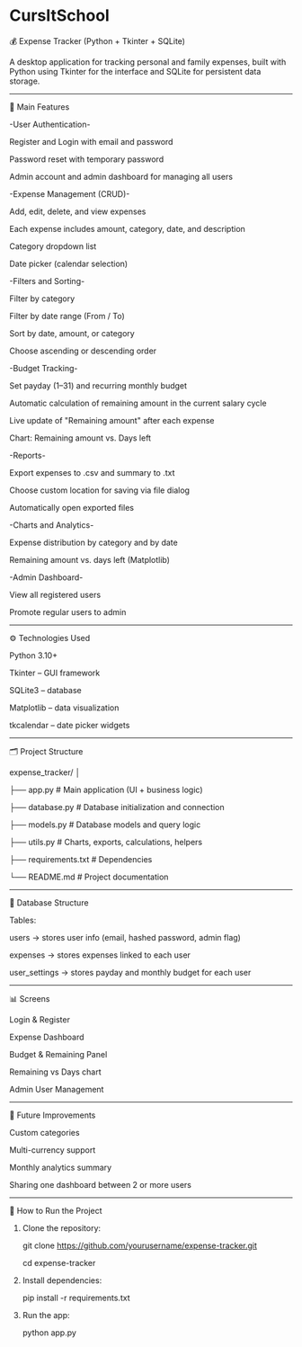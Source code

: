 # CursItSchool

💰 Expense Tracker (Python + Tkinter + SQLite)

A desktop application for tracking personal and family expenses, built with Python using Tkinter for the interface and SQLite for persistent data storage.

---------

🧩 Main Features

-User Authentication-

Register and Login with email and password

Password reset with temporary password

Admin account and admin dashboard for managing all users


-Expense Management (CRUD)-

Add, edit, delete, and view expenses

Each expense includes amount, category, date, and description

Category dropdown list

Date picker (calendar selection)

-Filters and Sorting-

Filter by category

Filter by date range (From / To)

Sort by date, amount, or category

Choose ascending or descending order

-Budget Tracking-

Set payday (1–31) and recurring monthly budget

Automatic calculation of remaining amount in the current salary cycle

Live update of "Remaining amount" after each expense

Chart: Remaining amount vs. Days left

-Reports-

Export expenses to .csv and summary to .txt

Choose custom location for saving via file dialog

Automatically open exported files

-Charts and Analytics-

Expense distribution by category and by date

Remaining amount vs. days left (Matplotlib)

-Admin Dashboard-

View all registered users

Promote regular users to admin

-----------

⚙️ Technologies Used

Python 3.10+

Tkinter – GUI framework

SQLite3 – database

Matplotlib – data visualization

tkcalendar – date picker widgets

-----------

🗂️ Project Structure

expense_tracker/
│

├── app.py               # Main application (UI + business logic)

├── database.py          # Database initialization and connection

├── models.py            # Database models and query logic

├── utils.py             # Charts, exports, calculations, helpers

├── requirements.txt     # Dependencies

└── README.md            # Project documentation

------------
🧱 Database Structure

Tables:

users → stores user info (email, hashed password, admin flag)

expenses → stores expenses linked to each user

user_settings → stores payday and monthly budget for each user

------------

📊 Screens

Login & Register

Expense Dashboard

Budget & Remaining Panel

Remaining vs Days chart

Admin User Management

------------

🧠 Future Improvements

Custom categories

Multi-currency support

Monthly analytics summary

Sharing one dashboard between 2 or more users 

------------

🚀 How to Run the Project

1. Clone the repository:

   git clone https://github.com/yourusername/expense-tracker.git
   
   cd expense-tracker

2. Install dependencies:

   pip install -r requirements.txt

3. Run the app:

   python app.py




